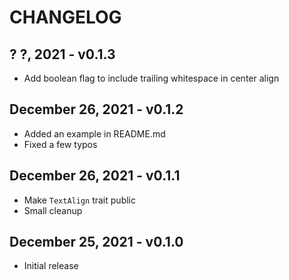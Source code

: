 # CHANGELOG

## ? ?, 2021 - v0.1.3

- Add boolean flag to include trailing whitespace in center align

## December 26, 2021 - v0.1.2

- Added an example in README.md
- Fixed a few typos

## December 26, 2021 - v0.1.1

- Make `TextAlign` trait public
- Small cleanup

## December 25, 2021 - v0.1.0

- Initial release
